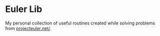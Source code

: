 # Euler Lib

My personal collection of useful routines created while solving problems from [projecteuler.net/](https://projecteuler.net/).

